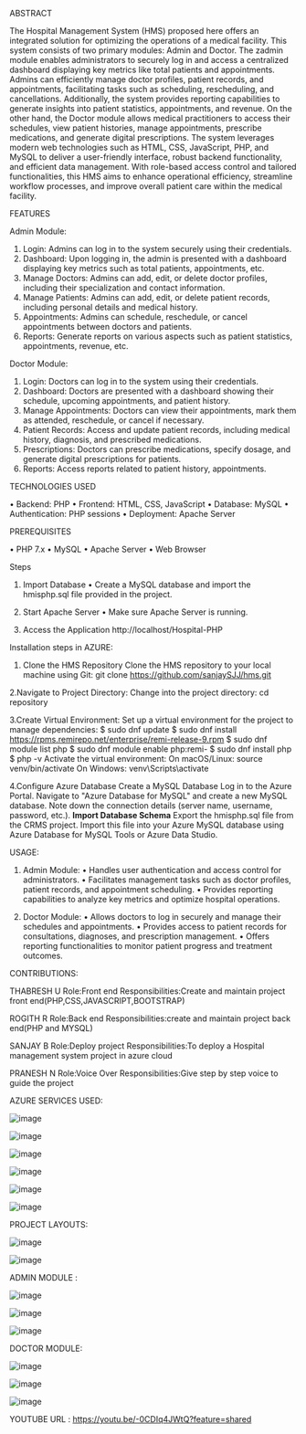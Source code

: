 ABSTRACT

The Hospital Management System (HMS) proposed here offers an integrated solution for optimizing the operations of a medical facility. This system consists of two primary modules: Admin and Doctor. The zadmin module enables administrators to securely log in and access a centralized dashboard displaying key metrics like total patients and appointments. Admins can efficiently manage doctor profiles, patient records, and appointments, facilitating tasks such as scheduling, rescheduling, and cancellations. Additionally, the system provides reporting capabilities to generate insights into patient statistics, appointments, and revenue. On the other hand, the Doctor module allows medical practitioners to access their schedules, view patient histories, manage appointments, prescribe medications, and generate digital prescriptions. The system leverages modern web technologies such as HTML, CSS, JavaScript, PHP, and MySQL to deliver a user-friendly interface, robust backend functionality, and efficient data management. With role-based access control and tailored functionalities, this HMS aims to enhance operational efficiency, streamline workflow processes, and improve overall patient care within the medical facility.

FEATURES

Admin Module:

1.	Login: Admins can log in to the system securely using their credentials.
2.	Dashboard: Upon logging in, the admin is presented with a dashboard displaying key metrics such as total patients, appointments, etc.
3.	Manage Doctors: Admins can add, edit, or delete doctor profiles, including their specialization and contact information.
4.	Manage Patients: Admins can add, edit, or delete patient records, including personal details and medical history.
5.	Appointments: Admins can schedule, reschedule, or cancel appointments between doctors and patients.
6.	Reports: Generate reports on various aspects such as patient statistics, appointments, revenue, etc.
   
Doctor Module:

1.	Login: Doctors can log in to the system using their credentials.
2.	Dashboard: Doctors are presented with a dashboard showing their schedule, upcoming appointments, and patient history.
3.	Manage Appointments: Doctors can view their appointments, mark them as attended, reschedule, or cancel if necessary.
4.	Patient Records: Access and update patient records, including medical history, diagnosis, and prescribed medications.
5.	Prescriptions: Doctors can prescribe medications, specify dosage, and generate digital prescriptions for patients.
6.	Reports: Access reports related to patient history, appointments.
   
TECHNOLOGIES USED

•	Backend: PHP
•	Frontend: HTML, CSS, JavaScript
•	Database: MySQL
•	Authentication: PHP sessions
•	Deployment: Apache Server

PREREQUISITES

•	PHP 7.x
•	MySQL
•	Apache Server
•	Web Browser


Steps

1.	Import Database
•	Create a MySQL database and import the hmisphp.sql file provided in the project.

3.	Start Apache Server
•	Make sure Apache Server is running.

5.	Access the Application
               http://localhost/Hospital-PHP

Installation steps in AZURE:

1. Clone the HMS Repository
Clone the HMS repository to your local machine using Git:
git clone https://github.com/sanjaySJJ/hms.git

2.Navigate to Project Directory:
Change into the project directory:
cd repository

3.Create Virtual Environment:
Set up a virtual environment for the project to manage dependencies:
$ sudo dnf update
$ sudo dnf install https://rpms.remirepo.net/enterprise/remi-release-9.rpm
$ sudo dnf module list php
$ sudo dnf module enable php:remi-<VERSION>
$ sudo dnf install php 
$ php -v 
Activate the virtual environment:
On macOS/Linux:
source venv/bin/activate
On Windows:
venv\Scripts\activate

4.Configure Azure Database
Create a MySQL Database
Log in to the Azure Portal.
Navigate to "Azure Database for MySQL" and create a new MySQL database.
Note down the connection details (server name, username, password, etc.).
**Import Database Schema**
Export the hmisphp.sql file from the CRMS project.
Import this file into your Azure MySQL database using Azure Database for MySQL Tools or Azure Data Studio.

USAGE:

1.	Admin Module:
•	Handles user authentication and access control for administrators.
•	Facilitates management tasks such as doctor profiles, patient records, and appointment scheduling.
•	Provides reporting capabilities to analyze key metrics and optimize hospital operations.

3.	Doctor Module:
•	Allows doctors to log in securely and manage their schedules and appointments.
•	Provides access to patient records for consultations, diagnoses, and prescription management.
•	Offers reporting functionalities to monitor patient progress and treatment outcomes.

CONTRIBUTIONS:

THABRESH U
Role:Front end
Responsibilities:Create and maintain project front end(PHP,CSS,JAVASCRIPT,BOOTSTRAP)

ROGITH R
Role:Back end
Responsibilities:create and maintain project back end(PHP and MYSQL)

SANJAY B
Role:Deploy project
Responsibilities:To deploy a Hospital management system project in azure cloud

PRANESH N
Role:Voice Over 
Responsibilities:Give step by step voice to guide the project



AZURE SERVICES USED:

 
![image](https://github.com/SanjaySJJ/Hospital-management-system/assets/162987379/903138c6-05d5-46f7-9bdd-90d3fa2fefa6)





![image](https://github.com/SanjaySJJ/Hospital-management-system/assets/162987379/a463139d-d092-4aa5-b616-68e01f6bfdbe)





![image](https://github.com/SanjaySJJ/Hospital-management-system/assets/162987379/cc3e88d3-4084-42aa-b920-7e3d5346861b)





![image](https://github.com/SanjaySJJ/Hospital-management-system/assets/162987379/74cc92b8-9052-467a-94a2-a0faeeb43a77)





![image](https://github.com/SanjaySJJ/Hospital-management-system/assets/162987379/878c2ca5-6e12-44ef-90af-23d926310dd8)





![image](https://github.com/SanjaySJJ/Hospital-management-system/assets/162987379/bef28b6d-62e4-429f-a4ed-d3cfd97ea40c)








PROJECT LAYOUTS:



![image](https://github.com/SanjaySJJ/Hospital-management-system/assets/162987379/4b912994-e27e-47f9-b853-6c7b1dfd2cba)





![image](https://github.com/SanjaySJJ/Hospital-management-system/assets/162987379/43926752-b386-4005-9f89-af667a6d9e21)





ADMIN MODULE :




![image](https://github.com/SanjaySJJ/Hospital-management-system/assets/162987379/55e13a64-4075-4e2e-bfe6-14d7ec46f429)




![image](https://github.com/SanjaySJJ/Hospital-management-system/assets/162987379/07910e50-1977-44ca-97d3-e9212323475a)




![image](https://github.com/SanjaySJJ/Hospital-management-system/assets/162987379/d6f1e602-eeb2-479a-ad33-dab1810faebb)






DOCTOR MODULE:



![image](https://github.com/SanjaySJJ/Hospital-management-system/assets/162987379/7b7111bb-8952-474c-8e66-d0731ac81db4)




![image](https://github.com/SanjaySJJ/Hospital-management-system/assets/162987379/1b6db9f0-4c4d-4035-9849-09a713ee3c21)




![image](https://github.com/SanjaySJJ/Hospital-management-system/assets/162987379/89db8e72-8cff-477e-bfec-b1d6c4c69326)






















YOUTUBE URL :  https://youtu.be/-0CDIq4JWtQ?feature=shared









 
 

 



 
















